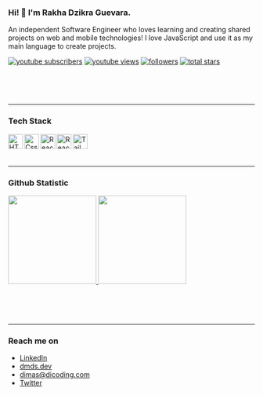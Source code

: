 ### Hi! 👋 I'm Rakha Dzikra Guevara.

An independent Software Engineer who loves learning and creating shared projects on web and mobile technologies! I love JavaScript and use it as my main language to create projects.

   <p align="left">
      <a href="https://www.youtube.com/c/fknight?sub_confirmation=1">
         <img alt="youtube subscribers" title="Subscribe to my YouTube channel" src="https://custom-icon-badges.demolab.com/youtube/channel/subscribers/UC2WHjPDvbE6O328n17ZGcfg?color=%23E05D44&label=SUBSCRIBE&logo=video&logoColor=white&style=for-the-badge&labelColor=CE4630"/></a> 
      <a href="https://www.youtube.com/c/fknight">
         <img alt="youtube views" title="YouTube views" src="https://custom-icon-badges.demolab.com/youtube/channel/views/UC2WHjPDvbE6O328n17ZGcfg?color=%23E1AD0E&logo=eye&logoColor=white&style=for-the-badge&labelColor=C79600"/></a> 
      <a href="https://github.com/ForrestKnight?tab=followers">
         <img alt="followers" title="Follow me on Github" src="https://custom-icon-badges.demolab.com/github/followers/ForrestKnight?color=236ad3&labelColor=1155ba&style=for-the-badge&logo=person-add&label=Follow&logoColor=white"/></a>
      <a href="https://github.com/ForrestKnight?tab=repositories&sort=stargazers">
         <img alt="total stars" title="Total stars on GitHub" src="https://custom-icon-badges.demolab.com/github/stars/ForrestKnight?color=55960c&style=for-the-badge&labelColor=488207&logo=star"/></a>
   </p>

<br>
<br>
<br>

---
  
### Tech Stack
  <a href="#"><img align="left" alt="HTML" title="HTML5" width="30px" src="https://upload.wikimedia.org/wikipedia/commons/6/61/HTML5_logo_and_wordmark.svg" /></a>
  <a href="#"><img align="left" alt="Css3" title="Css3" width="30px" src="https://upload.wikimedia.org/wikipedia/commons/6/62/CSS3_logo.svg" /></a>
  <a href="https://www.javascript.com/"><img align="left" alt="React" title="React" width="30px" src="https://upload.wikimedia.org/wikipedia/commons/9/99/Unofficial_JavaScript_logo_2.svg" /></a>
  <a href="https://react.dev/"><img align="left" alt="React" title="React (Javascript Framework)" width="30px" src="https://upload.wikimedia.org/wikipedia/commons/a/a7/React-icon.svg" /></a>
  <a href="https://tailwindcss.com/"><img align="left" alt="Tailwind" title="Tailwind (Css Framework)" width="30px" src="https://upload.wikimedia.org/wikipedia/commons/d/d5/Tailwind_CSS_Logo.svg" /></a>
  <br>
  <br>
  <br>

---
  
### Github Statistic
<p align="left">
<a href="https://github.com/rakhaguevara">
  <img height="180em" src="https://github-readme-stats-eight-theta.vercel.app/api?username=dimasmds&show_icons=true&theme=algolia&include_all_commits=true&count_private=true"/>
  <img height="180em" src="https://github-readme-stats-eight-theta.vercel.app/api/top-langs/?username=dimasmds&layout=compact&langs_count=8&theme=algolia"/>
</a>
</p>

  <br>
  <br>
  <br>

---

### Reach me on
- <a href="https://linkedin.com/in/dimasmds/">LinkedIn</a>
- <a href="https://dmds.dev">dmds.dev</a>
- dimas@dicoding.com
- <a href="https://twitter/dimsmds">Twitter</a>
